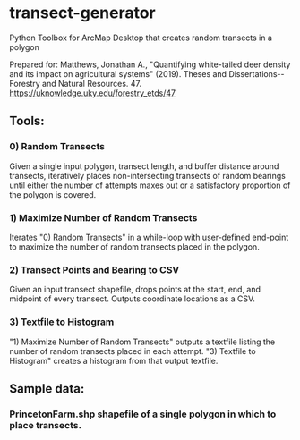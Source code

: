 # transect-generator
Python Toolbox for ArcMap Desktop that creates random transects in a polygon

Prepared for: Matthews, Jonathan A., "Quantifying white-tailed deer density and its impact on agricultural systems" (2019). Theses and Dissertations--Forestry and Natural Resources. 47. https://uknowledge.uky.edu/forestry_etds/47

## Tools:
### 0) Random Transects
Given a single input polygon, transect length, and buffer distance around transects, iteratively places non-intersecting transects of random bearings until either the number of attempts maxes out or a satisfactory proportion of the polygon is covered. 
### 1) Maximize Number of Random Transects
Iterates "0) Random Transects" in a while-loop with user-defined end-point to maximize the number of random transects placed in the polygon.
### 2) Transect Points and Bearing to CSV
Given an input transect shapefile, drops points at the start, end, and midpoint of every transect. Outputs coordinate locations as a CSV.
### 3) Textfile to Histogram
"1) Maximize Number of Random Transects" outputs a textfile listing the number of random transects placed in each attempt. "3) Textfile to Histogram" creates a histogram from that output textfile.

## Sample data:
### PrincetonFarm.shp shapefile of a single polygon in which to place transects.
